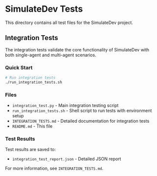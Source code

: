 # SimulateDev Tests

This directory contains all test files for the SimulateDev project.

## Integration Tests

The integration tests validate the core functionality of SimulateDev with both single-agent and multi-agent scenarios.

### Quick Start

```bash
# Run integration tests
./run_integration_tests.sh
```

### Files

- `integration_test.py` - Main integration testing script
- `run_integration_tests.sh` - Shell script to run tests with environment setup
- `INTEGRATION_TESTS.md` - Detailed documentation for integration tests
- `README.md` - This file

### Test Results

Test results are saved to:
- `integration_test_report.json` - Detailed JSON report

For more information, see `INTEGRATION_TESTS.md`. 